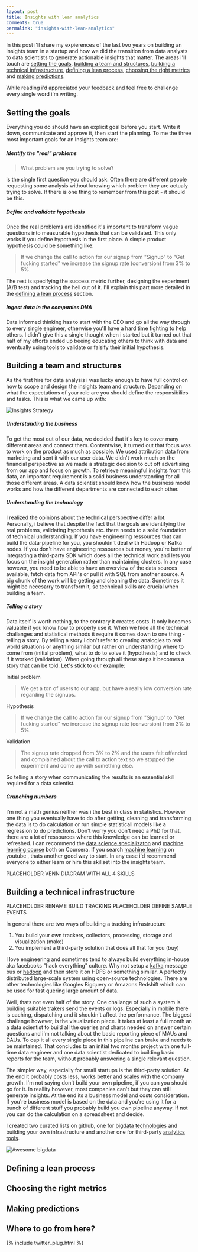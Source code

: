 ```yaml
---
layout: post
title: Insights with lean analytics
comments: true
permalink: "insights-with-lean-analytics"
---
```


In this post i'll share my expierences of the last two years on building an insights team in a startup and how we did the transition from data analysts to data scientists to generate actionable insights that matter. The areas i'll touch are [setting the goals](#setting-the-goals), [building a team and structures](#building-a-team-and-structures), [building a technical infrastructure](#building-a-technical-infrastructure), [defining a lean process](#defining-a-lean-process), [choosing the right metrics](#choosing-the-right-metrics) and [making predictions](#making-predictions).

While reading i'd appreciated your feedback and feel free to challenge every single word i'm writing.

## Setting the goals

Everything you do should have an explicit goal before you start. Write it down, communicate and approve it, then start the planning. To me the three most important goals for an Insights team are:

##### Identify the "real" problems

> What problem are you trying to solve?

is the single first question you should ask. Often there are different people requesting some analysis without knowing which problem they are actualy trying to solve. If there is one thing to remember from this post - it should be this.

##### Define and validate hypothesis

Once the real problems are identified it's important to transform vague questions into measurable hypothesis that can be validated. This only works if you define hypothesis in the first place. A simple product hypothesis could be something like:

> If we change the call to action for our signup from "Signup" to "Get fucking started" we increase the signup rate (conversion) from 3% to 5%.

The rest is specifying the success metric further, designing the experiment (A/B test) and tracking the hell out of it. I'll explain this part more detailed in the [defining a lean process](#defining-a-lean-process) section.

##### Ingest data in the companies DNA

Data informed thinking has to start with the CEO and go all the way through to every single engineer, otherwise you'll have a hard time fighting to help others. I didn't give this a single thought when i started but it turned out that half of my efforts ended up beeing educating others to think with data and eventually using tools to validate or falsify their initial hypothesis.

## Building a team and structures

As the first hire for data analysis i was lucky enough to have full control on how to scope and design the insights team and structure. Depanding on what the expectations of your role are you should define the responsibilies and tasks. This is what we came up with:

![Insights Strategy](/assets/posts/2014-10-14-insights-with-lean-analytics/insights-strategy.png)

##### Understanding the business

To get the most out of our data, we decided that it's key to cover many different areas and connect them. Contentwise, it turned out that focus was to work on the product as much as possible. We used attribution data from marketing and sent it with our user data. We didn't work much on the financial perspective as we made a strategic decision to cut off advertising from our app and focus on growth. To retrieve meaningful insights from this data, an important requirement is a solid business understanding for all those different areas. A data scientist should know how the business model works and how the different departments are connected to each other.

##### Understanding the technology

I realized the opinions about the technical perspective differ a lot. Personally, i believe that despite the fact that the goals are identifying the real problems, validating hypothesis etc. there needs to a solid foundation of technical understanding. If you have engineering ressources that can build the data-pipeline for you, you shouldn't deal with Hadoop or Kafka nodes. If you don't have engineering ressources but money, you're better of integrating a third-party SDK which does all the technical work and lets you focus on the insight generation rather than maintaining clusters. In any case however, you need to be able to have an overview of the data sources available, fetch data from API's or pull it with SQL from another source. A big chunk of the work will be getting and cleaning the data. Sometimes it might be necesarry to transform it, so technicall skills are crucial when building a team.

##### Telling a story

Data itself is worth nothing, to the contrary it creates costs. It only becomes valuable if you know how to properly use it. When we hide all the technical challanges and statistical methods it require it comes down to one thing - telling a story. By telling a story i don't refer to creating analogies to real world situations or anything similar but rather on understanding where to come from (initial problem), what to do to solve it (hypothesis) and to check if it worked (validation). When going through all these steps it becomes a story that can be told. Let's stick to our example:

Initial problem
> We get a ton of users to our app, but have a really low conversion rate regarding the signups.

Hypothesis
> If we change the call to action for our signup from "Signup" to "Get fucking started" we increase the signup rate (conversion) from 3% to 5%.

Validation
> The signup rate dropped from 3% to 2% and the users felt offended and complained about the call to action text so we stopped the experiment and come up with something else.

So telling a story when communicating the results is an essential skill required for a data scientist.

##### Crunching numbers

I'm not a math genius neither was i the best in class in statistics. However one thing you eventually have to do after getting, cleaning and transforming the data is to do calculation or run simple statisticall models like a regression to do predictions. Don't worry you don't need a PhD for that, there are a lot of ressources where this knowledge can be learned or refreshed. I can recommend the [data science specializaton](https://www.coursera.org/specialization/jhudatascience/1) and [machine learning course](https://www.coursera.org/course/ml) both on Coursera. If you search [machine learning](https://www.youtube.com/results?search_query=machine+learning) on youtube , thats another good way to start. In any case i'd recommend everyone to either learn or hire this skillset into the insights team.

PLACEHOLDER VENN DIAGRAM WITH ALL 4 SKILLS

## Building a technical infrastructure

PLACEHOLDER RENAME BUILD TRACKING
PLACEHOLDER DEFINE SAMPLE EVENTS

In general there are two ways of building a tracking infrastructure

1. You build your own trackers, collectors, processing, storage and visualization (make)
2. You implement a third-party solution that does all that for you (buy)

I love engineering and sometimes tend to always build everything in-house aka facebooks "hack everything" culture. Why not setup a [kafka](https://github.com/apache/kafka) message bus or [hadoop](https://github.com/apache/hadoop) and then store it on HDFS or something similar. A perfectly distributed large-scale system using open-source technologies. There are other technologies like Googles Bigquery or Amazons Redshift which can be used for fast quering large amount of data.

Well, thats not even half of the story. One challange of such a system is building suitable trakers send the events or logs. Especially in mobile there is caching, dispatching and it shouldn't affect the performance. The biggest challenge however, is the visualization piece. It takes at least a full month an a data scientist to build all the queries and charts needed on answer certain questions and i'm not talking about the basic reporting piece of MAUs and DAUs. To cap it all every single piece in this pipeline can brake and needs to be maintained. That concludes to an initial two months project with one full-time data engineer and one data scientist dedicated to building basic reports for the team, without probably answering a single relevant question.

The simpler way, especially for small startups is the third-party solution. At the end it probably costs less, works better and scales with the company growth. I'm not saying don't build your own pipeline, if you can you should go for it. In reallity however, most companies can't but they can still generate insights. At the end its a business model and costs consideration. If you're business model is based on the data and you're using it for a bunch of different stuff you probably build you own pipeline anyway. If not you can do the calculation on a spreadsheet and decide.

I created two curated lists on github, one for [bigdata technologies](https://github.com/onurakpolat/awesome-bigdata) and building your own infrastructure and another one for third-party [analytics tools](https://github.com/onurakpolat/awesome-analytics).

![Awesome bigdata](/assets/posts/2014-10-14-insights-with-lean-analytics/awesome-bigdata.png)

## Defining a lean process



## Choosing the right metrics

## Making predictions

## Where to go from here?



{% include twitter_plug.html %}
